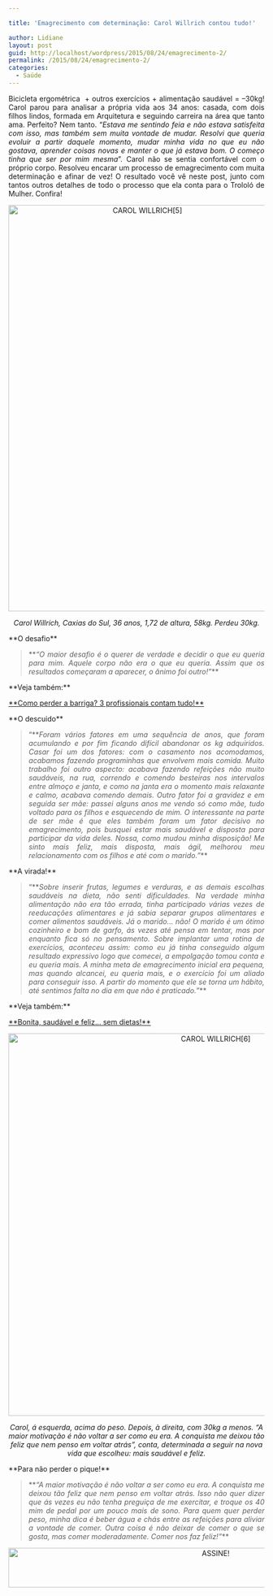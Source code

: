```yaml
---

title: 'Emagrecimento com determinação: Carol Willrich contou tudo!'

author: Lidiane
layout: post
guid: http://localhost/wordpress/2015/08/24/emagrecimento-2/
permalink: /2015/08/24/emagrecimento-2/
categories:
  - Saúde
---
```

<p align="justify">
  Bicicleta ergométrica  + outros exercícios + alimentação saudável = –30kg! Carol parou para analisar a própria vida aos 34 anos: casada, com dois filhos lindos, formada em Arquitetura e seguindo carreira na área que tanto ama. Perfeito? Nem tanto. “<em>Estava me sentindo feia e não estava satisfeita com isso, mas também sem muita vontade de mudar. Resolvi que queria evoluir a partir daquele momento, mudar minha vida no que eu não gostava, aprender coisas novas e manter o que já estava bom. O começo tinha que ser por mim mesma</em>”. Carol não se sentia confortável com o próprio corpo. Resolveu encarar um processo de emagrecimento com muita determinação e afinar de vez! O resultado você vê neste post, junto com tantos outros detalhes de todo o processo que ela conta para o Trololó de Mulher. Confira!
</p>

<p align="center">
  <a href="http://www.trololodemulher.com.br/blog/wp-content/uploads/2015/08/CAROL-WILLRICH5.jpg"><img class="alignnone size-full wp-image-11351" src="http://www.trololodemulher.com.br/blog/wp-content/uploads/2015/08/CAROL-WILLRICH5.jpg" alt="CAROL WILLRICH[5]" width="531" height="800" /></a>
</p>

<p align="center">
  <em>Carol Willrich, Caxias do Sul, 36 anos, 1,72 de altura, 58kg. Perdeu 30kg.</em>
</p>

<p align="justify">
  **O desafio**
</p>

> <p align="justify">
>   **<em>“O maior desafio é o querer de verdade e decidir o que eu queria para mim. Aquele corpo não era o que eu queria. Assim que os resultados começaram a aparecer, o ânimo foi outro!”</em>**
> </p>

<p align="justify">
  **Veja também:**
</p>

<p align="justify">
  <a href="http://www.trololodemulher.com.br/2015/07/27/como-perder-a-barriga/" target="_blank">**Como perder a barriga? 3 profissionais contam tudo!**</a>
</p>

<p align="justify">
  **O descuido**
</p>

> <p align="justify">
>   “**<em>Foram vários fatores em uma sequência de anos, que foram acumulando e por fim ficando difícil abandonar os kg adquiridos. Casar foi um dos fatores: com o casamento nos acomodamos, acabamos fazendo programinhas que envolvem mais comida. Muito trabalho foi outro aspecto: acabava fazendo refeições não muito saudáveis, na rua, correndo e comendo besteiras nos intervalos entre almoço e janta, e como na janta era o momento mais relaxante e calmo, acabava comendo demais. Outro fator foi a gravidez e em seguida ser mãe: passei alguns anos me vendo só como mãe, tudo voltado para os filhos e esquecendo de mim. O interessante na parte de ser mãe é que eles também foram um fator decisivo no emagrecimento, pois busquei estar mais saudável e disposta para participar da vida deles. Nossa, como mudou minha disposição! Me sinto mais feliz, mais disposta, mais ágil, melhorou meu relacionamento com os filhos e até com o marido.”</em>**
> </p>

<p align="justify">
  **A virada!**
</p>

> <p align="justify">
>   “**<em>Sobre inserir frutas, legumes e verduras, e as demais escolhas saudáveis na dieta, não senti dificuldades. Na verdade minha alimentação não era tão errada, tinha participado várias vezes de reeducações alimentares e já sabia separar grupos alimentares e comer alimentos saudáveis. Já o marido… n<span style="background-color: #ffffff;">ão! O marido é um ótimo cozinheiro e bom de garfo, ás vezes até pensa em tentar, mas por enquanto fica só no pensamento. Sobre implantar uma rotina de exercícios, aconteceu assim: como eu já tinha conseguido algum resultado expressivo logo que comecei, a empolgação tomou conta e eu queria mais. A minha meta de emagrecimento inicial era pequena, mas quando alcancei, eu queria mais, e o exercício foi um aliado para conseguir isso. A partir do momento que ele se torna um hábito, até sentimos falta no dia em que não é praticado.”</span></em>**
> </p>

<p align="justify">
  **Veja também:**
</p>

<p align="justify">
  <a href="http://www.trololodemulher.com.br/2015/05/12/bonita-sem-dietas/" target="_blank">**Bonita, saudável e feliz… sem dietas!**</a>
</p>

<p align="center">
  <a href="http://www.trololodemulher.com.br/blog/wp-content/uploads/2015/08/CAROL-WILLRICH6.jpg"><img class="alignnone size-full wp-image-11354" src="http://www.trololodemulher.com.br/blog/wp-content/uploads/2015/08/CAROL-WILLRICH6.jpg" alt="CAROL WILLRICH[6]" width="800" height="753" /></a>
</p>

<p align="center">
  <em>Carol, á esquerda, acima do peso. Depois, à direita, com 30kg a menos. “A maior motivação é não voltar a ser como eu era. A conquista me deixou tão feliz que nem penso em voltar atrás”, conta, determinada a seguir na nova vida que escolheu: mais saudável e feliz.</em>
</p>

<p align="justify">
  **Para não perder o pique!**
</p>

> <p align="justify">
>   **<em>“A maior motivação é não voltar a ser como eu era. A conquista me deixou tão feliz que nem penso em voltar atrás. Isso não quer dizer que ás vezes eu não tenha preguiça de me exercitar, e troque os 40 mim de pedal por um pouco mais de sono. Para quem quer perder peso, minha dica é beber água e chás entre as refeições para aliviar a vontade de comer. Outra coisa é não deixar de comer o que se gosta, mas comer moderadamente. Comer nos faz feliz!”</em>**
> </p>

<p align="center">
  <a href="http://feedburner.google.com/fb/a/mailverify?uri=blogBichaFemea&loc=en_US" target="_blank"><img class="alignnone size-full wp-image-10439" src="http://www.trololodemulher.com.br/blog/wp-content/uploads/2014/09/ASSINE.png" alt="ASSINE!" width="800" height="78" /></a>
</p>

<p align="justify">